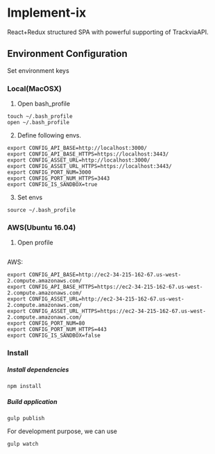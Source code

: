 # Implement-ix
React+Redux structured SPA with powerful supporting of TrackviaAPI.


## Environment Configuration
Set environment keys

### Local(MacOSX)
1. Open bash_profile
```
touch ~/.bash_profile
open ~/.bash_profile
```

2. Define following envs.
```
export CONFIG_API_BASE=http://localhost:3000/
export CONFIG_API_BASE_HTTPS=https://localhost:3443/
export CONFIG_ASSET_URL=http://localhost:3000/
export CONFIG_ASSET_URL_HTTPS=https://localhost:3443/
export CONFIG_PORT_NUM=3000
export CONFIG_PORT_NUM_HTTPS=3443
export CONFIG_IS_SANDBOX=true
```

3. Set envs
```
source ~/.bash_profile
```

### AWS(Ubuntu 16.04)
1. Open profile
```
```

AWS:
```
export CONFIG_API_BASE=http://ec2-34-215-162-67.us-west-2.compute.amazonaws.com/
export CONFIG_API_BASE_HTTPS=https://ec2-34-215-162-67.us-west-2.compute.amazonaws.com/
export CONFIG_ASSET_URL=http://ec2-34-215-162-67.us-west-2.compute.amazonaws.com/
export CONFIG_ASSET_URL_HTTPS=https://ec2-34-215-162-67.us-west-2.compute.amazonaws.com/
export CONFIG_PORT_NUM=80
export CONFIG_PORT_NUM_HTTPS=443
export CONFIG_IS_SANDBOX=false
```

### Install

##### Install dependencies

```
npm install
```

##### Build application

```
gulp publish
```

For development purpose, we can use 

```
gulp watch
```

